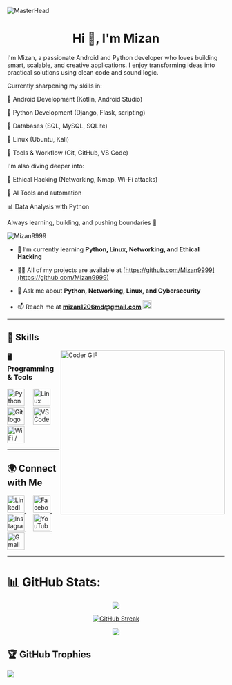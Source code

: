![MasterHead](https://developers.giphy.com/branch/master/static/api-512d36c09662682717108a38bbb5c57d.gif)

<h1 align="center">Hi 👋, I'm Mizan</h1>
<p>I'm Mizan, a passionate Android and Python developer who loves building smart, scalable, and creative applications. I enjoy transforming ideas into practical solutions using clean code and sound logic.

Currently sharpening my skills in:

📱 Android Development (Kotlin, Android Studio)

🐍 Python Development (Django, Flask, scripting)

💾 Databases (SQL, MySQL, SQLite)

🐧 Linux (Ubuntu, Kali)

🔧 Tools & Workflow (Git, GitHub, VS Code)

I'm also diving deeper into:

🔐 Ethical Hacking (Networking, Nmap, Wi-Fi attacks)

🤖 AI Tools and automation

📊 Data Analysis with Python

Always learning, building, and pushing boundaries 🚀</p>

<p align="left"> <img src="https://komarev.com/ghpvc/?username=Mizan9999&label=Profile%20views&color=0e75b6&style=flat" alt="Mizan9999" /> </p>

- 🌱 I’m currently learning **Python, Linux, Networking, and Ethical Hacking**

- 👨‍💻 All of my projects are available at [https://github.com/Mizan9999](https://github.com/Mizan9999)

- 💬 Ask me about **Python, Networking, Linux, and Cybersecurity**

- 📫 Reach me at **mizan1206md@gmail.com** <img src="https://cdn.simpleicons.org/gmail/EA4335" height="20" />

---

<h2 align="left">🚀 Skills</h2>

<img align="right" src="https://media.giphy.com/media/SWoSkN6DxTszqIKEqv/giphy.gif" alt="Coder GIF" width="380">

### 🖥 Programming & Tools  
<div align="left">
  <img src="https://cdn.jsdelivr.net/gh/devicons/devicon/icons/python/python-original.svg" height="40" alt="Python logo" />
  <img width="12" />
  <img src="https://img.icons8.com/?size=100&id=tmEqIUErLJVM&format=png&color=000000" height="40" alt="Linux logo" />
  <img width="12" />
  <img src="https://skillicons.dev/icons?i=git" height="40" alt="Git logo" />
  <img width="12" />
  <img src="https://skillicons.dev/icons?i=vscode" height="40" alt="VS Code logo" />
  <img width="12" />
  <img src="https://img.icons8.com/?size=100&id=sQDwK5CQx7EZ&format=png&color=000000" height="40" alt="WiFi / Networking logo" />
</div>

---

<h2 align="left">🌍 Connect with Me</h2>

<div align="left">
  <a href="https://www.linkedin.com/in/saa-mizan/" target="_blank">
    <img src="https://img.icons8.com/?size=100&id=8808&format=png&color=0A66C2" height="40" alt="LinkedIn logo" />
  </a>
  <img width="12" />

  <a href="https://www.facebook.com/saa.mizan.7" target="_blank">
    <img src="https://cdn.simpleicons.org/facebook/1877F2" height="40" alt="Facebook logo" />
  </a>
  <img width="12" />

  <a href="https://www.instagram.com/saa_mizan/" target="_blank">
    <img src="https://cdn.simpleicons.org/instagram/E4405F" height="40" alt="Instagram logo" />
  </a>
  <img width="12" />

  <a href="https://www.youtube.com/@mizan_me" target="_blank">
    <img src="https://cdn.simpleicons.org/youtube/FF0000" height="40" alt="YouTube logo" />
  </a>
  <img width="12" />

  <a href="mailto:mizan1206md@gmail.com" target="_blank">
    <img src="https://cdn.simpleicons.org/gmail/EA4335" height="40" alt="Gmail logo" />
  </a>
</div>

---

# 📊 GitHub Stats:
<div align="center">
  
  ![](https://github-readme-stats.vercel.app/api?username=Mizan9999&theme=dark&hide_border=false&include_all_commits=true&count_private=true)<br/>

  [![GitHub Streak](https://github-readme-streak-stats.herokuapp.com?user=Mizan9999&theme=dark&mode=weekly)](https://git.io/streak-stats)

  ![](https://github-readme-stats.vercel.app/api/top-langs/?username=Mizan9999&theme=dark&hide_border=false&layout=compact)

</div>

## 🏆 GitHub Trophies
![](https://github-profile-trophy.vercel.app/?username=Mizan9999&theme=radical&no-frame=false&no-bg=true&margin-w=4)
